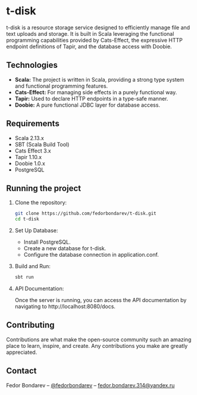# t-disk

t-disk is a resource storage service designed to efficiently manage file and text uploads and storage. It is built in
Scala leveraging the functional programming capabilities provided by Cats-Effect, the expressive HTTP endpoint
definitions of Tapir, and the database access with Doobie.

## Technologies

- **Scala:** The project is written in Scala, providing a strong type system and functional programming features.
- **Cats-Effect:** For managing side effects in a purely functional way.
- **Tapir:** Used to declare HTTP endpoints in a type-safe manner.
- **Doobie:** A pure functional JDBC layer for database access.

## Requirements

- Scala 2.13.x
- SBT (Scala Build Tool)
- Cats Effect 3.x
- Tapir 1.10.x
- Doobie 1.0.x
- PostgreSQL

## Running the project

1. Clone the repository:
   ```bash
   git clone https://github.com/fedorbondarev/t-disk.git
   cd t-disk
   ```
2. Set Up Database:
    - Install PostgreSQL.
    - Create a new database for t-disk.
    - Configure the database connection in application.conf.

3. Build and Run:
   ```bash
   sbt run
   ```

4. API Documentation:

   Once the server is running, you can access the API documentation by navigating to http://localhost:8080/docs.

## Contributing

Contributions are what make the open-source community such an amazing place to learn, inspire, and create. Any contributions you make are greatly appreciated.

## Contact

Fedor Bondarev – [@fedorbondarev](https://t.me/fedorbondarev) – fedor.bondarev.314@yandex.ru
